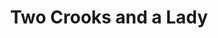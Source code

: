 ---
title: Two Crooks and a Lady
year: 1923
opening_date: 1923-01-30
closing_date: 
layout: productions
image:
image_caption:
image_credit:
playbill:
category:
details:
  Theatre: Theatre Jacksonville
cast:
  Inspector: A. L. Dawson
  Lucile:
    - Birsa Shepard
  Policeman: Foster B. Vary, Jr.
  Miss Jones: Miss Lohr
  Mrs. Sims-Vane: Mrs. Milton E. Bacon
  Miller: William T. Cowles, Jr.
crew:
  Stage Decoration/Props:
    - Mrs. Lee Guest
    - Mrs. Louis Rivas
external_links:
---
